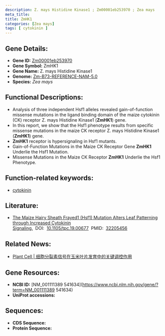 ```yaml
---
description: Z. mays Histidine Kinase1 ; Zm00001eb253970 ; Zea mays
meta_title:
title: ZmHK1
categories: [Zea mays]
tags: [ cytokinin ]
---
```


## Gene Details:
- **Gene ID:**	[Zm00001eb253970](https://www.maizegdb.org/gene_center/gene/Zm00001eb253970)
- **Gene Symbol:** ZmHK1
- **Gene Name:** Z. mays Histidine Kinase1
- **Genome:** [Zm-B73-REFERENCE-NAM-5.0](https://www.maizegdb.org/genome/assembly/Zm-B73-REFERENCE-NAM-5.0)
- **Species:** *Zea mays*

## Functional Descriptions:
   - Analysis of three independent Hsf1 alleles revealed gain-of-function missense mutations in the ligand binding domain of the maize cytokinin (CK) receptor Z. mays Histidine Kinase1 (**ZmHK1**) gene.
   - In this report, we show that the Hsf1 phenotype results from specific missense mutations in the maize CK receptor Z. mays Histidine Kinase1 (**ZmHK1**) gene.
   - **ZmHK1** receptor is hypersignaling in Hsf1 mutants.
   - Gain-of-Function Mutations in the Maize CK Receptor Gene **ZmHK1** Underlie the Hsf1 Mutation.
   - Missense Mutations in the Maize CK Receptor **ZmHK1** Underlie the Hsf1 Phenotype.

## Function-related keywords:
- [cytokinin](/tags/cytokinin/)

## Literature:
   - [The Maize Hairy Sheath Frayed1 (Hsf1) Mutation Alters Leaf Patterning through Increased Cytokinin Signaling.]( https://academic.oup.com/plcell/article/32/5/1501/6115706?login=true)&nbsp;&nbsp;DOI:&nbsp;&nbsp;[10.1105/tpc.19.00677](https://academic.oup.com/plcell/article/32/5/1501/6115706?login=true)&nbsp;&nbsp;PMID:&nbsp;&nbsp;[32205456](https://pubmed.ncbi.nlm.nih.gov/32205456/)

## Related News:
   - [Plant Cell | 细胞分裂素信号在玉米叶片发育中的关键调控作用](https://mp.weixin.qq.com/s?__biz=MzU3ODY3MDM0NA==&mid=2247494500&idx=1&sn=7a3e850559dc65c4844668dc634e7a14&chksm=fd737103ca04f81552d77815b44a132ebaa6f58226be9a0a4bfb84bbf388bf0ad56010310f33&scene=27#wechat_redirect)

## Gene Resources:
- **NCBI ID:** [NM_001111389	541634](https://www.ncbi.nlm.nih.gov/gene/?term=NM_001111389	541634)
- **UniProt accessions:** [](https://www.uniprot.org/uniprotkb//entry)



## Sequences:
- **CDS Sequence:**
- **Protein Sequence:**
